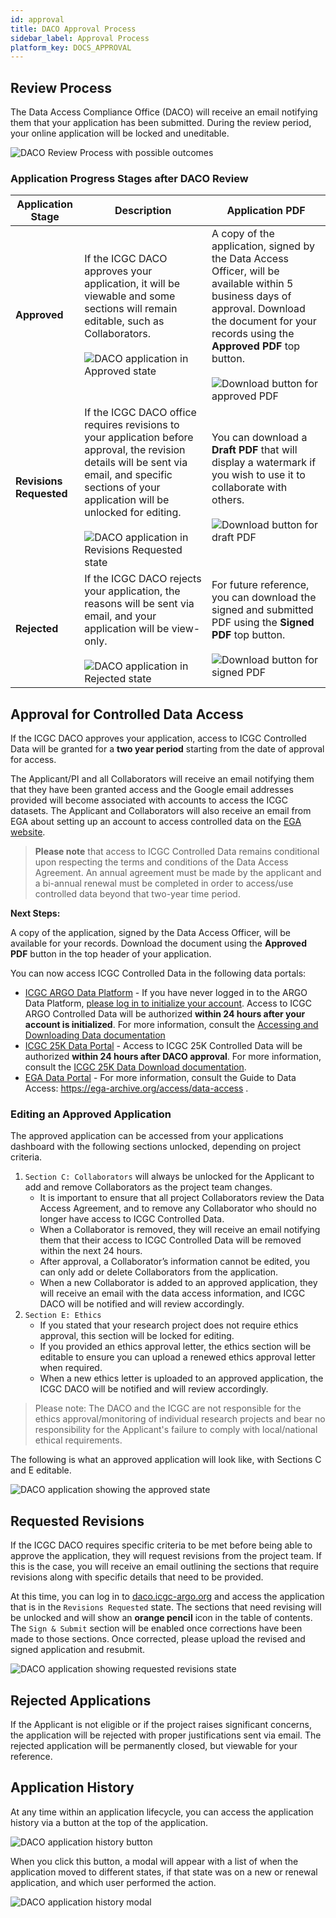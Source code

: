 ```yaml
---
id: approval
title: DACO Approval Process
sidebar_label: Approval Process
platform_key: DOCS_APPROVAL
---
```


## Review Process

The Data Access Compliance Office (DACO) will receive an email notifying them that your application has been submitted. During the review period, your online application will be locked and uneditable.

![DACO Review Process with possible outcomes](/assets/data-access/daco-approval-diagram.png)

### Application Progress Stages after DACO Review

| Application Stage       | Description                                                                                                                                                                                                                                                                                                          | Application PDF                                                                                                                                                                                                                                                                               |
| ----------------------- | -------------------------------------------------------------------------------------------------------------------------------------------------------------------------------------------------------------------------------------------------------------------------------------------------------------------- | --------------------------------------------------------------------------------------------------------------------------------------------------------------------------------------------------------------------------------------------------------------------------------------------- |
| **Approved**            | If the ICGC DACO approves your application, it will be viewable and some sections will remain editable, such as Collaborators. <br /><br /> ![DACO application in Approved state](/assets/data-access/daco-approved.png)                                                                                             | A copy of the application, signed by the Data Access Officer, will be available within 5 business days of approval. Download the document for your records using the **Approved PDF** top button. <br /><br /> ![Download button for approved PDF](/assets/data-access/download-approved.png) |
| **Revisions Requested** | If the ICGC DACO office requires revisions to your application before approval, the revision details will be sent via email, and specific sections of your application will be unlocked for editing. <br /><br /> ![DACO application in Revisions Requested state](/assets/data-access/daco-revisions-requested.png) | You can download a **Draft PDF** that will display a watermark if you wish to use it to collaborate with others. <br /><br /> ![Download button for draft PDF](/assets/data-access/download-draft.png)                                                                                        |
| **Rejected**            | If the ICGC DACO rejects your application, the reasons will be sent via email, and your application will be view-only. <br /><br /> ![DACO application in Rejected state](/assets/data-access/daco-rejected.png)                                                                                                     | For future reference, you can download the signed and submitted PDF using the **Signed PDF** top button. <br /><br />![Download button for signed PDF](/assets/data-access/download-signed.png)                                                                                               |

## Approval for Controlled Data Access

If the ICGC DACO approves your application, access to ICGC Controlled Data will be granted for a **two year period** starting from the date of approval for access.

The Applicant/PI and all Collaborators will receive an email notifying them that they have been granted access and the Google email addresses provided will become associated with accounts to access the ICGC datasets. The Applicant and Collaborators will also receive an email from EGA about setting up an account to access controlled data on the [EGA website](https://ega-archive.org).

> **Please note** that access to ICGC Controlled Data remains conditional upon respecting the terms and conditions of the Data Access Agreement. An annual agreement must be made by the applicant and a bi-annual renewal must be completed in order to access/use controlled data beyond that two-year time period.

**Next Steps:**

A copy of the application, signed by the Data Access Officer, will be available for your records. Download the document using the **Approved PDF** button in the top header of your application.

You can now access ICGC Controlled Data in the following data portals:

- [ICGC ARGO Data Platform](https://platform.icgc-argo.org/) - If you have never logged in to the ARGO Data Platform, [please log in to initialize your account](https://platform.icgc-argo.org/). Access to ICGC ARGO Controlled Data will be authorized **within 24 hours after your account is initialized**. For more information, consult the [Accessing and Downloading Data documentation](/docs/data-access/data-download)
- [ICGC 25K Data Portal](https://dcc.icgc.org/) - Access to ICGC 25K Controlled Data will be authorized **within 24 hours after DACO approval**. For more information, consult the [ICGC 25K Data Download documentation](https://docs.icgc.org/download/downloading-data/.).
- [EGA Data Portal](https://ega-archive.org) - For more information, consult the Guide to Data Access: https://ega-archive.org/access/data-access .

### Editing an Approved Application

The approved application can be accessed from your applications dashboard with the following sections unlocked, depending on project criteria.

1. `Section C: Collaborators` will always be unlocked for the Applicant to add and remove Collaborators as the project team changes.
   - It is important to ensure that all project Collaborators review the Data Access Agreement, and to remove any Collaborator who should no longer have access to ICGC Controlled Data.
   - When a Collaborator is removed, they will receive an email notifying them that their access to ICGC Controlled Data will be removed within the next 24 hours.
   - After approval, a Collaborator’s information cannot be edited, you can only add or delete Collaborators from the application.
   - When a new Collaborator is added to an approved application, they will receive an email with the data access information, and ICGC DACO will be notified and will review accordingly.
1. `Section E: Ethics`
   - If you stated that your research project does not require ethics approval, this section will be locked for editing.
   - If you provided an ethics approval letter, the ethics section will be editable to ensure you can upload a renewed ethics approval letter when required.
   - When a new ethics letter is uploaded to an approved application, the ICGC DACO will be notified and will review accordingly.

> Please note: The DACO and the ICGC are not responsible for the ethics approval/monitoring of individual research projects and bear no responsibility for the Applicant's failure to comply with local/national ethical requirements.

The following is what an approved application will look like, with Sections C and E editable.

![DACO application showing the approved state](/assets/data-access/daco-approved-application.png)

## Requested Revisions

If the ICGC DACO requires specific criteria to be met before being able to approve the application, they will request revisions from the project team. If this is the case, you will receive an email outlining the sections that require revisions along with specific details that need to be provided.

At this time, you can log in to [daco.icgc-argo.org](https://daco.icgc-argo.org) and access the application that is in the `Revisions Requested` state. The sections that need revising will be unlocked and will show an **orange pencil** icon in the table of contents. The `Sign & Submit` section will be enabled once corrections have been made to those sections. Once corrected, please upload the revised and signed application and resubmit.

![DACO application showing requested revisions state](/assets/data-access/daco-revisions-application.png)

## Rejected Applications

If the Applicant is not eligible or if the project raises significant concerns, the application will be rejected with proper justifications sent via email. The rejected application will be permanently closed, but viewable for your reference.

## Application History

At any time within an application lifecycle, you can access the application history via a button at the top of the application.

![DACO application history button](/assets/data-access/daco-app-history-button.png)

When you click this button, a modal will appear with a list of when the application moved to different states, if that state was on a new or renewal application, and which user performed the action.

![DACO application history modal](/assets/data-access/daco-app-history-modal.png)
